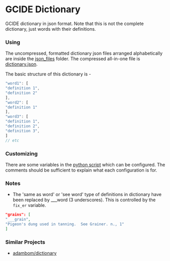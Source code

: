 # GCIDE Dictionary

GCIDE dictionary in json format. Note that this is not the complete dictionary, just words with their definitions.


### Using

The uncompressed, formatted dictionary json files arranged alphabetically are inside the [json_files](json_files/) folder. The compressed all-in-one file is [dictionary.json](dictionary.json).

The basic structure of this dictionary is - 

```javascript
"word1": [
"definition 1",
"definition 2"
],
"word2": [
"definition 1"
],
"word3": [
"definition 1",
"definition 2",
"definition 3",
]
// etc
```

### Customizing

There are some variables in the [python script](gcide_parser.py) which can be configured. The comments should be sufficient to explain what each configuration is for.


### Notes

* The 'same as word' or 'see word' type of definitions in dictionary have been replaced by ___word (3 underscores). This is controlled by the `fix_er` variable.
```json
"grains": [
"___grain",
"Pigeon's dung used in tanning.  See Grainer. n., 1"
]
```


### Similar Projects

* [adambom/dictionary](https://github.com/adambom/dictionary)